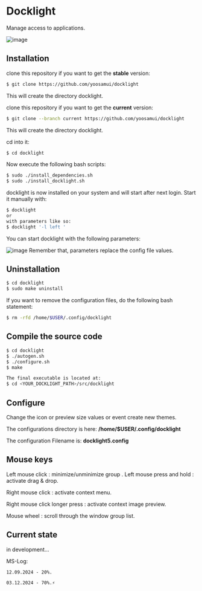 
# Docklight
 Manage access to applications.

![image](https://github.com/user-attachments/assets/b64b9a1d-a1cf-4f10-9e1c-b9619f81688e)

## Installation
clone this repository if you want to get the **stable** version:

```bash
$ git clone https://github.com/yoosamui/docklight
```
This will create the directory docklight.

clone this repository if you want to get the **current** version:

```bash
$ git clone --branch current https://github.com/yoosamui/docklight
```
This will create the directory docklight.


cd into it:

```bash
$ cd docklight
```

Now execute the following bash scripts:

```bash
$ sudo ./install_dependencies.sh
$ sudo ./install_docklight.sh
```
docklight is now installed on your system and will start after next login.
Start it manually with:

```bash
$ docklight
or
with parameters like so:
$ docklight '-l left '
```

You can start docklight with the following parameters:

![image](https://github.com/user-attachments/assets/9555d475-219b-43fc-9f16-237003d7f509)
Remember that, parameters replace the config file values.

## Uninstallation

```bash
$ cd docklight
$ sudo make uninstall
```
If you want to remove the configuration files, do the following bash statement:
```bash
$ rm -rfd /home/$USER/.config/docklight
```
## Compile the source code

```bash
$ cd docklight
$ ./autogen.sh
$ ./configure.sh
$ make

The final executable is located at:
$ cd <YOUR_DOCKLIGHT_PATH>/src/docklight

```

## Configure
Change the icon or preview size values or event create new themes.


The configurations directory is here: **/home/$USER/.config/docklight**

The configuration Filename is: **docklight5.config**


## Mouse keys

Left mouse click                : minimize/unminimize group
.
Left mouse press and hold       : activate drag & drop.

Right mouse click               : activate context menu.

Right mouse click longer press  : activate context image preview.

Mouse wheel                     : scroll through the window group list.

## Current state

in development...

MS-Log:

    12.09.2024 - 20%.

    03.12.2024 - 70%.⚡



